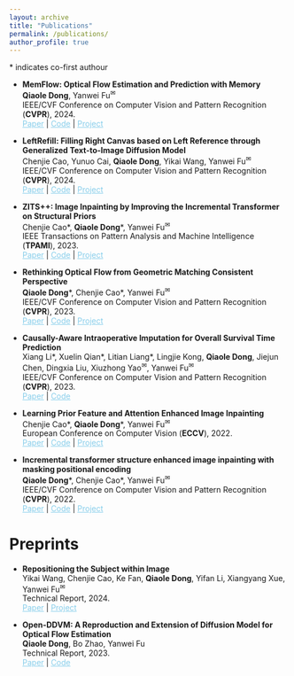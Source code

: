 ```yaml
---
layout: archive
title: "Publications"
permalink: /publications/
author_profile: true
---
```


<style>
        a.blue-text {
        color: #87CEEB;
    }
</style>

<a>*</a> indicates co-first authour

<ul>

<li>
<p><b>MemFlow: Optical Flow Estimation and Prediction with Memory</b>
<br /><strong>Qiaole Dong</strong>, Yanwei Fu<sup><a title='Corresponding author'>✉</a></sup>
<br /> IEEE/CVF Conference on Computer Vision and Pattern Recognition (<strong>CVPR</strong>), 2024. <br />
<a href="https://arxiv.org/abs/2404.04808" class="blue-text">Paper</a> |
<a href="https://github.com/DQiaole/MemFlow" class="blue-text">Code</a> |
<a href="https://dqiaole.github.io/MemFlow/" class="blue-text">Project</a>
</p>
</li>

<li>
<p><b>LeftRefill: Filling Right Canvas based on Left Reference through Generalized Text-to-Image Diffusion Model</b>
<br />Chenjie Cao, Yunuo Cai, <strong>Qiaole Dong</strong>, Yikai Wang, Yanwei Fu<sup><a title='Corresponding author'>✉</a></sup>
<br /> IEEE/CVF Conference on Computer Vision and Pattern Recognition (<strong>CVPR</strong>), 2024. <br /> 
<a href="https://arxiv.org/abs/2305.11577" class="blue-text">Paper</a> |
<a href="https://github.com/ewrfcas/LeftRefill" class="blue-text">Code</a> |
<a href="https://ewrfcas.github.io/LeftRefill/" class="blue-text">Project</a>
</p>
</li>

<li>
<p><b>ZITS++: Image Inpainting by Improving the Incremental Transformer on Structural Priors</b>
<br />Chenjie Cao<a>*</a>, <strong>Qiaole Dong</strong><a>*</a>, Yanwei Fu<sup><a title='Corresponding author'>✉</a></sup>
<br /> IEEE Transactions on Pattern Analysis and Machine Intelligence (<strong>TPAMI</strong>), 2023. <br /> 
<a href="https://arxiv.org/abs/2210.05950" class="blue-text">Paper</a> |
<a href="https://github.com/ewrfcas/ZITS-PlusPlus" class="blue-text">Code</a> |
<a href="https://ewrfcas.github.io/ZITS-PlusPlus/" class="blue-text">Project</a>
</p>
</li>

<li>
<p><b>Rethinking Optical Flow from Geometric Matching Consistent Perspective</b>
<br /><strong>Qiaole Dong</strong><a>*</a>, Chenjie Cao<a>*</a>, Yanwei Fu<sup><a title='Corresponding author'>✉</a></sup>
<br /> IEEE/CVF Conference on Computer Vision and Pattern Recognition (<strong>CVPR</strong>), 2023. <br /> 
<a href="https://arxiv.org/abs/2303.08384" class="blue-text">Paper</a> |
<a href="https://github.com/DQiaole/MatchFlow" class="blue-text">Code</a> |
<a href="https://dqiaole.github.io/MatchFlow/" class="blue-text">Project</a>
</p>
</li>

<li>
<p><b>Causally-Aware Intraoperative Imputation for Overall Survival Time Prediction</b>
<br />Xiang Li<a>*</a>, Xuelin Qian<a>*</a>, Litian Liang<a>*</a>, Lingjie Kong, <strong>Qiaole Dong</strong>, Jiejun Chen, Dingxia Liu, 
Xiuzhong Yao<sup><a title='Corresponding author'>✉</a></sup>, Yanwei Fu<sup><a title='Corresponding author'>✉</a></sup>
<br /> IEEE/CVF Conference on Computer Vision and Pattern Recognition (<strong>CVPR</strong>), 2023. <br /> 
<a class="blue-text" href="https://openaccess.thecvf.com/content/CVPR2023/papers/Li_Causally-Aware_Intraoperative_Imputation_for_Overall_Survival_Time_Prediction_CVPR_2023_paper.pdf">Paper</a> |
<a href="https://github.com/ChrisXLi/CaDAG" class="blue-text">Code</a>
</p>
</li>

<li>
<p><b>Learning Prior Feature and Attention Enhanced Image Inpainting</b>
<br />Chenjie Cao<a>*</a>, <strong>Qiaole Dong</strong><a>*</a>, Yanwei Fu<sup><a title='Corresponding author'>✉</a></sup>
<br /> European Conference on Computer Vision (<strong>ECCV</strong>), 2022. <br /> 
<a href="https://arxiv.org/pdf/2208.01837.pdf" class="blue-text">Paper</a> |
<a href="https://github.com/ewrfcas/MAE-FAR" class="blue-text">Code</a> |
<a href="https://ewrfcas.github.io/MAE-FAR/" class="blue-text">Project</a>
</p>
</li>

<li>
<p><b>Incremental transformer structure enhanced image inpainting with masking positional encoding</b>
<br /><strong>Qiaole Dong</strong><a>*</a>, Chenjie Cao<a>*</a>, Yanwei Fu<sup><a title='Corresponding author'>✉</a></sup>
<br /> IEEE/CVF Conference on Computer Vision and Pattern Recognition (<strong>CVPR</strong>), 2022. <br /> 
<a class="blue-text" href="https://openaccess.thecvf.com/content/CVPR2022/papers/Dong_Incremental_Transformer_Structure_Enhanced_Image_Inpainting_With_Masking_Positional_Encoding_CVPR_2022_paper.pdf">Paper</a> |
<a href="https://github.com/DQiaole/ZITS_inpainting" class="blue-text">Code</a> |
<a href="https://dqiaole.github.io/ZITS_inpainting/" class="blue-text">Project</a>
</p>
</li>
</ul>

# Preprints

<ul>
<li>
<p><b>Repositioning the Subject within Image</b>
<br />Yikai Wang, Chenjie Cao, Ke Fan, <strong>Qiaole Dong</strong>, Yifan Li, Xiangyang Xue, Yanwei Fu<sup><a title='Corresponding author'>✉</a></sup>
<br /> Technical Report, 2024. <br /> 
<a href="https://arxiv.org/abs/2401.16861" class="blue-text">Paper</a> |
<a href="https://yikai-wang.github.io/seele/" class="blue-text">Project</a>
</p>
</li>

<li>
<p><b>Open-DDVM: A Reproduction and Extension of Diffusion Model for Optical Flow Estimation</b>
<br /><strong>Qiaole Dong</strong>, Bo Zhao, Yanwei Fu
<br /> Technical Report, 2023. <br /> 
<a href="https://arxiv.org/abs/2312.01746" class="blue-text">Paper</a> |
<a href="https://github.com/DQiaole/FlowDiffusion_pytorch" class="blue-text">Code</a>
</p>
</li>
</ul>